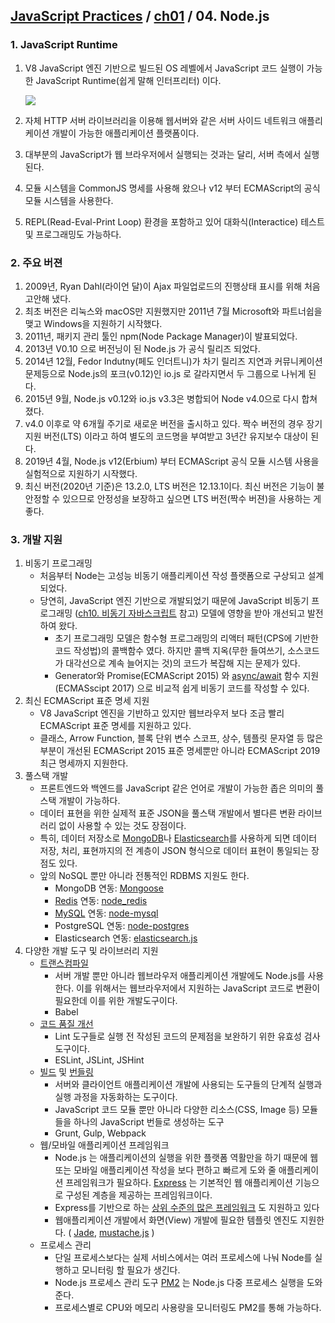 ## [JavaScript Practices](https://github.com/kickscar-javascript/basic-practices) / [ch01](https://github.com/kickscar-javascript/basic-practices/tree/master/ch01) / 04. Node.js

### 1. JavaScript Runtime

1. V8 JavaScript 엔진 기반으로 빌드된 OS 레벨에서 JavaScript 코드 실행이 가능한 JavaScript Runtime(쉽게 말해 인터프리터) 이다. 

   ![](http://image.kickscar.me:8080/markdown/javascript-practices/ch01-0001.png)

2. 자체 HTTP 서버 라이브러리을 이용해 웹서버와 같은 서버 사이드 네트워크 애플리케이션 개발이 가능한 애플리케이션 플랫폼이다.

3. 대부분의 JavaScript가 웹 브라우저에서 실행되는 것과는 달리, 서버 측에서 실행된다.

4. 모듈 시스템을 CommonJS 명세를 사용해 왔으나 v12 부터 ECMAScript의 공식 모듈 시스템을 사용한다.

5. REPL(Read-Eval-Print Loop) 환경을 포함하고 있어 대화식(Interactice) 테스트 및 프로그래밍도 가능하다.

### 2. 주요 버젼

1. 2009년, Ryan Dahl(라이언 달)이 Ajax 파일업로드의 진행상태 표시를 위해 처음 고안해 냈다.
2. 최초 버전은 리눅스와 macOS만 지원했지만  2011년 7월 Microsoft와 파트너쉽을 맺고 Windows을 지원하기 시작했다.
3. 2011년, 패키지 관리 툴인 npm(Node Package Manager)이 발표되었다.
4. 2013년 V0.10 으로 버전닝이 된 Node.js 가 공식 릴리즈 되었다. 
5. 2014년 12월, Fedor Indutny(페도 인더트니)가 차기 릴리즈 지연과 커뮤니케이션 문제등으로 Node.js의 포크(v0.12)인 io.js 로 갈라지면서 두 그룹으로 나뉘게 된다.
6. 2015년 9월, Node.js v0.12와 io.js v3.3은 병합되어 Node v4.0으로 다시 합쳐졌다.
7. v4.0 이후로 약 6개월 주기로 새로운 버전을 출시하고 있다. 짝수 버전의 경우 장기지원 버전(LTS) 이라고 하여 별도의 코드명을 부여받고 3년간 유지보수 대상이 된다.
8. 2019년 4월, Node.js v12(Erbium) 부터 ECMAScript 공식 모듈 시스템 사용을 실험적으로 지원하기 시작했다.
9. 최신 버전(2020년 기준)은 13.2.0, LTS 버전은 12.13.1이다. 최신 버전은 기능이 불안정할 수 있으므로 안정성을 보장하고 싶으면 LTS 버전(짝수 버젼)을 사용하는 게 좋다.

### 3. 개발 지원

1. 비동기 프로그래밍
   + 처음부터 Node는 고성능 비동기 애플리케이션 작성 플랫폼으로 구상되고 설계되었다.
   + 당연히,  JavaScript 엔진 기반으로 개발되었기 때문에 JavaScript 비동기 프로그래밍 ([ch10. 비동기 자바스크립트](https://github.com/kickscar-javascript/basic-practices/tree/master/ch10) 참고) 모델에 영향을 받아 개선되고 발전하여 왔다. 
     - 초기 프로그래밍 모델은 함수형 프로그래밍의 리액터 패턴(CPS에 기반한 코드 작성법)의 콜백함수 였다. 하지만  콜백 지옥(무한 들여쓰기, 소스코드가 대각선으로 계속 늘어지는 것)의 코드가 복잡해 지는 문제가 있다.
     - Generator와 Promise(ECMAScript 2015) 와 [async/await](http://rossboucher.com/await) 함수 지원(ECMASscipt 2017) 으로 비교적 쉽게 비동기 코드를 작성할 수 있다.
2. 최신 ECMAScript 표준 명세 지원
   + V8 JavaScript 엔진을 기반하고 있지만 웹브라우저 보다 조금 빨리 ECMAScript 표준 명세를 지원하고 있다.
   + 클래스, Arrow Function, 블록 단위 변수 스코프, 상수, 템플릿 문자열 등 많은 부분이 개선된 ECMAScript 2015 표준 명세뿐만 아니라 ECMAScript 2019 최근 명세까지 지원한다.
3. 풀스택 개발
   + 프론트엔드와 백엔드를 JavaScript 같은 언어로 개발이 가능한 좁은 의미의 풀스택 개발이 가능하다.
   + 데이터 표현을 위한 실제적 표준 JSON을 풀스택 개발에서 별다른 변환 라이브러리 없이 사용할 수 있는 것도 장점이다. 
   + 특히, 데이터 저장소로 [MongoDB](https://www.mongodb.com/)나 [Elasticsearch](https://www.elastic.co/products/elasticsearch)를 사용하게 되면 데이터 저장, 처리, 표현까지의 전 계층이 JSON 형식으로 데이터 표현이 통일되는 장점도 있다.
   + 앞의 NoSQL 뿐만 아니라 전통적인 RDBMS 지원도 한다.
     +  MongoDB 연동: [Mongoose](http://mongoosejs.com/)
     + [Redis](http://redis.io/) 연동: [node_redis](https://github.com/NodeRedis/node_redis)
     + [MySQL](https://www.mysql.com/) 연동: [node-mysql](https://github.com/redblaze/node-mysql)
     + PostgreSQL 연동: [node-postgres](https://node-postgres.com/)
     + Elasticsearch 연동: [elasticsearch.js](https://www.elastic.co/guide/en/elasticsearch/client/javascript-api/current/index.html)
4. 다양한 개발 도구 및 라이브러리 지원
   + [트랜스컴파일](https://github.com/kickscar-javascript/basic-practices/tree/master/ch02/03)
     + 서버 개발 뿐만 아니라 웹브라우저 애플리케이션 개발에도 Node.js를 사용한다. 이를 위해서는 웹브라우저에서 지원하는 JavaScript 코드로 변환이 필요한데 이를 위한 개발도구이다.
     + Babel
   + [코드 품질 개선](https://github.com/kickscar-javascript/basic-practices/tree/master/ch02/02)
     + Lint 도구들로 실행 전 작성된 코드의 문제점을 보완하기 위한 유효성 검사 도구이다.
     + ESLint, JSLint, JSHint
   + [빌드](https://github.com/kickscar-javascript/basic-practices/tree/master/ch02/06) 및 [번들링](https://github.com/kickscar-javascript/basic-practices/tree/master/ch02/07)
     + 서버와 클라이언트 애플리케이션 개발에 사용되는 도구들의 단계적 실행과 실행 과정을 자동화하는 도구이다. 
     + JavaScript 코드 모듈 뿐만 아니라 다양한 리소스(CSS, Image 등) 모듈들을 하나의 JavaScript 번들로 생성하는 도구
     + Grunt, Gulp, Webpack
   + 웹/모바일 애플리케이션 프레임워크
     + Node.js 는 애플리케이션의 실행을 위한 플랫폼 역활만을 하기 때문에 웹 또는 모바일 애플리케이션 작성을 보다 편하고 빠르게 도와 줄 애플리케이션 프레임워크가 필요하다. [Express](https://github.com/expressjs/express) 는 기본적인 웹 애플리케이션 기능으로 구성된 계층을 제공하는 프레임워크이다.
     + Express를 기반으로 하는 [상위 수준의 많은 프레임워크](https://expressjs.com/en/resources/frameworks.html) 도 지원하고 있다
     +  웹애플리케이션 개발에서 화면(View) 개발에 필요한 템플릿 엔진도 지원한다. ( [Jade](http://jade-lang.com/), [mustache.js](https://github.com/janl/mustache.js/) )
   + 프로세스 관리
     + 단일 프로세스보다는 실제 서비스에서는 여러 프로세스에 나눠 Node를 실행하고 모니터링 할 필요가 생긴다.
     + Node.js 프로세스 관리 도구 [PM2](http://pm2.keymetrics.io/) 는 Node.js 다중 프로세스 실행을 도와 준다.
     + 프로세스별로 CPU와 메모리 사용량을 모니터링도 PM2를 통해 가능하다.

